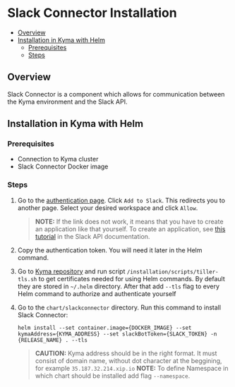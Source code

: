 # Slack Connector Installation<!-- omit in toc -->

- [Overview](#overview)
- [Installation in Kyma with Helm](#installation-in-kyma-with-helm)
  - [Prerequisites](#prerequisites)
  - [Steps](#steps)

## Overview

Slack Connector is a component which allows for communication between the Kyma environment and the Slack API.

## Installation in Kyma with Helm

### Prerequisites

- Connection to Kyma cluster
- Slack Connector Docker image

### Steps

1. Go to the [authentication page](https://auth-slack.herokuapp.com/). Click `Add to Slack`. This redirects you to another page. Select your desired workspace and click `Allow`.
    >**NOTE:** If the link does not work, it means that you have to create an application like that yourself. To create an application, see [this tutorial](https://api.slack.com/docs/oauth#flow) in the Slack API documentation.

2. Copy the authentication token. You will need it later in the Helm command.
3. Go to [Kyma repository](https://github.com/kyma-project/kyma) and run script `/installation/scripts/tiller-tls.sh` to get certificates needed for using Helm commands. By default they are stored in `~/.helm` directory. After that add `--tls` flag to every Helm command to authorize and authenticate yourself
4. Go to the `chart/slackconnector` directory. Run this command to install Slack Connector:

    ``` shell
    helm install --set container.image={DOCKER_IMAGE} --set kymaAddress={KYMA_ADDRESS} --set slackBotToken={SLACK_TOKEN} -n {RELEASE_NAME} . --tls
    ```

    >**CAUTION:** Kyma address should be in the right format. It must consist of domain name, without dot  character at the beggining, for example `35.187.32.214.xip.io`
    >**NOTE:** To define Namespace in which chart should be installed add flag `--namespace`.
